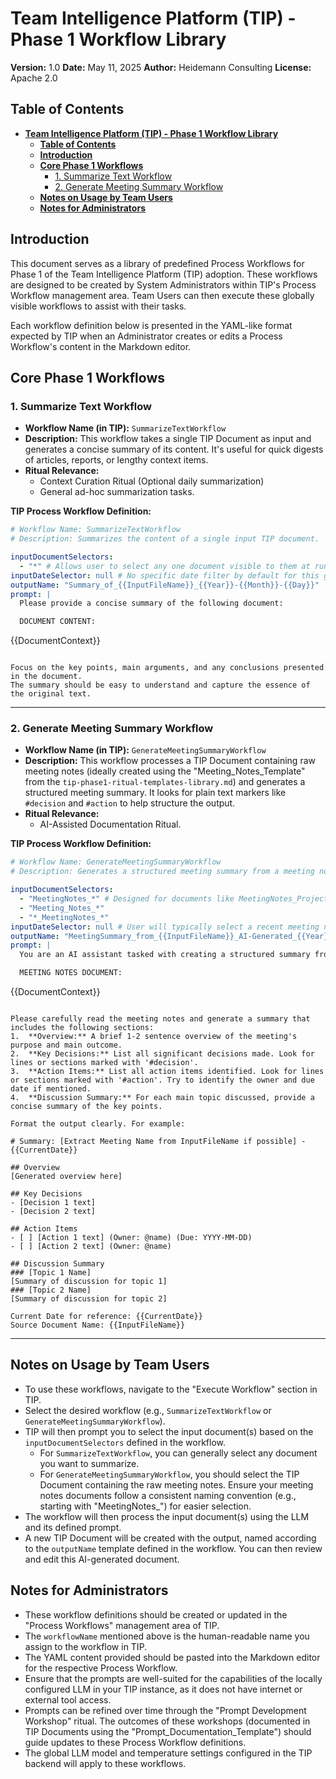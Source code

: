 # **Team Intelligence Platform (TIP) - Phase 1 Workflow Library**

**Version:** 1.0
**Date:** May 11, 2025
**Author:** Heidemann Consulting
**License:** Apache 2.0

## **Table of Contents**

- [**Team Intelligence Platform (TIP) - Phase 1 Workflow Library**](#team-intelligence-platform-tip---phase-1-workflow-library)
  - [**Table of Contents**](#table-of-contents)
  - [**Introduction**](#introduction)
  - [**Core Phase 1 Workflows**](#core-phase-1-workflows)
    - [1. Summarize Text Workflow](#1-summarize-text-workflow)
    - [2. Generate Meeting Summary Workflow](#2-generate-meeting-summary-workflow)
  - [**Notes on Usage by Team Users**](#notes-on-usage-by-team-users)
  - [**Notes for Administrators**](#notes-for-administrators)

## **Introduction**

This document serves as a library of predefined Process Workflows for Phase 1 of the Team Intelligence Platform (TIP) adoption. These workflows are designed to be created by System Administrators within TIP's Process Workflow management area. Team Users can then execute these globally visible workflows to assist with their tasks.

Each workflow definition below is presented in the YAML-like format expected by TIP when an Administrator creates or edits a Process Workflow's content in the Markdown editor.

## **Core Phase 1 Workflows**

### 1. Summarize Text Workflow

* **Workflow Name (in TIP):** `SummarizeTextWorkflow`
* **Description:** This workflow takes a single TIP Document as input and generates a concise summary of its content. It's useful for quick digests of articles, reports, or lengthy context items.
* **Ritual Relevance:**
    * Context Curation Ritual (Optional daily summarization)
    * General ad-hoc summarization tasks.

**TIP Process Workflow Definition:**
```yaml
# Workflow Name: SummarizeTextWorkflow
# Description: Summarizes the content of a single input TIP document.

inputDocumentSelectors:
  - "*" # Allows user to select any one document visible to them at runtime.
inputDateSelector: null # No specific date filter by default for this generic workflow.
outputName: "Summary_of_{{InputFileName}}_{{Year}}-{{Month}}-{{Day}}"
prompt: |
  Please provide a concise summary of the following document:

  DOCUMENT CONTENT:
  ```
  {{DocumentContext}}
  ```

  Focus on the key points, main arguments, and any conclusions presented in the document.
  The summary should be easy to understand and capture the essence of the original text.
```

---

### 2. Generate Meeting Summary Workflow

* **Workflow Name (in TIP):** `GenerateMeetingSummaryWorkflow`
* **Description:** This workflow processes a TIP Document containing raw meeting notes (ideally created using the "Meeting_Notes_Template" from the `tip-phase1-ritual-templates-library.md`) and generates a structured meeting summary. It looks for plain text markers like `#decision` and `#action` to help structure the output.
* **Ritual Relevance:**
    * AI-Assisted Documentation Ritual.

**TIP Process Workflow Definition:**
```yaml
# Workflow Name: GenerateMeetingSummaryWorkflow
# Description: Generates a structured meeting summary from a meeting notes document.

inputDocumentSelectors:
  - "MeetingNotes_*" # Designed for documents like MeetingNotes_ProjectAlpha_YYYY-MM-DD.md
  - "Meeting_Notes_*"
  - "*_MeetingNotes_*"
inputDateSelector: null # User will typically select a recent meeting notes document.
outputName: "MeetingSummary_from_{{InputFileName}}_AI-Generated_{{Year}}-{{Month}}-{{Day}}"
prompt: |
  You are an AI assistant tasked with creating a structured summary from the provided meeting notes.

  MEETING NOTES DOCUMENT:
  ```
  {{DocumentContext}}
  ```

  Please carefully read the meeting notes and generate a summary that includes the following sections:
  1.  **Overview:** A brief 1-2 sentence overview of the meeting's purpose and main outcome.
  2.  **Key Decisions:** List all significant decisions made. Look for lines or sections marked with '#decision'.
  3.  **Action Items:** List all action items identified. Look for lines or sections marked with '#action'. Try to identify the owner and due date if mentioned.
  4.  **Discussion Summary:** For each main topic discussed, provide a concise summary of the key points.

  Format the output clearly. For example:

  # Summary: [Extract Meeting Name from InputFileName if possible] - {{CurrentDate}}

  ## Overview
  [Generated overview here]

  ## Key Decisions
  - [Decision 1 text]
  - [Decision 2 text]

  ## Action Items
  - [ ] [Action 1 text] (Owner: @name) (Due: YYYY-MM-DD)
  - [ ] [Action 2 text] (Owner: @name)

  ## Discussion Summary
  ### [Topic 1 Name]
  [Summary of discussion for topic 1]
  ### [Topic 2 Name]
  [Summary of discussion for topic 2]

  Current Date for reference: {{CurrentDate}}
  Source Document Name: {{InputFileName}}
```

---

## **Notes on Usage by Team Users**

* To use these workflows, navigate to the "Execute Workflow" section in TIP.
* Select the desired workflow (e.g., `SummarizeTextWorkflow` or `GenerateMeetingSummaryWorkflow`).
* TIP will then prompt you to select the input document(s) based on the `inputDocumentSelectors` defined in the workflow.
    * For `SummarizeTextWorkflow`, you can generally select any document you want to summarize.
    * For `GenerateMeetingSummaryWorkflow`, you should select the TIP Document containing the raw meeting notes. Ensure your meeting notes documents follow a consistent naming convention (e.g., starting with "MeetingNotes_") for easier selection.
* The workflow will then process the input document(s) using the LLM and its defined prompt.
* A new TIP Document will be created with the output, named according to the `outputName` template defined in the workflow. You can then review and edit this AI-generated document.

## **Notes for Administrators**

* These workflow definitions should be created or updated in the "Process Workflows" management area of TIP.
* The `workflowName` mentioned above is the human-readable name you assign to the workflow in TIP.
* The YAML content provided should be pasted into the Markdown editor for the respective Process Workflow.
* Ensure that the prompts are well-suited for the capabilities of the locally configured LLM in your TIP instance, as it does not have internet or external tool access.
* Prompts can be refined over time through the "Prompt Development Workshop" ritual. The outcomes of these workshops (documented in TIP Documents using the "Prompt_Documentation_Template") should guide updates to these Process Workflow definitions.
* The global LLM model and temperature settings configured in the TIP backend will apply to these workflows.
